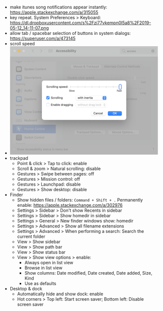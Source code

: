 * make itunes song notifications appear instantly: https://apple.stackexchange.com/a/315055
* key repeat. System Preferences > Keyboard: https://dl.dropboxusercontent.com/s%2Fzi77vkempn0l5a8%2F2019-05-12_14-11-07.png
* allow tab / spacebar selection of buttons in system dialogs: https://superuser.com/a/473145 
* scroll speed
* <img src="scrollspeed.png" width="600"/>
* trackpad
  * Point & click > Tap to click: enable
  * Scroll & zoom > Natural scrolling: disable
  * Gestures > Swipe between pages: off
  * Gestures > Mission control: off
  * Gestures > Launchpad: disable
  * Gestures > Show desktop: disable
* Finder
  * Show hidden files / folders: `Command + Shift + .` Permanently enable: https://apple.stackexchange.com/a/302976
  * Settings > Sidebar > Don't show Recents in sidebar
  * Settings > Sidebar > Show homedir in sidebar
  * Settings > General > New finder windows show: homedir
  * Settings > Advanced > Show all filename extensions
  * Settings > Advanced > When performing a search: Search the current folder
  * View > Show sidebar
  * View > Show path bar
  * View > Show status bar
  * View > Show view options > enable:
    * Always open in list view
    * Browse in list view
    * Show columns: Date modified, Date created, Date added, Size, Kind
    * Use as defaults
* Desktop & dock
  * Automatically hide and show dock: enable
  * Hot corners > Top left: Start screen saver; Bottom left: Disable screen saver
